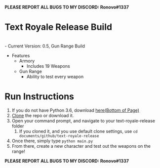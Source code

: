 **PLEASE REPORT ALL BUGS TO MY DISCORD: Ronovo#1337**

# Text Royale Release Build
<br>
- Current Version: 0.5, Gun Range Build

- Features
  - Armory
    - Includes 19 Weapons
  - Gun Range
    - Ability to test every weapon 

# Run Instructions
1. If you do not have Python 3.6, download [here(Bottom of Page)](https://www.python.org/downloads/release/python-365/)
2. [Clone](https://help.github.com/en/github/creating-cloning-and-archiving-repositories/cloning-a-repository) the repo or download it.
3. Open your command prompt, and navigate to your text-royale-release folder
    1. If you cloned it, and you use default clone settings, use `cd documents/github/text-royale-release`
4. Once there, simply type `python main.py`
5. From there, create a new character and test out the weapons on the range!

**PLEASE REPORT ALL BUGS TO MY DISCORD: Ronovo#1337**
